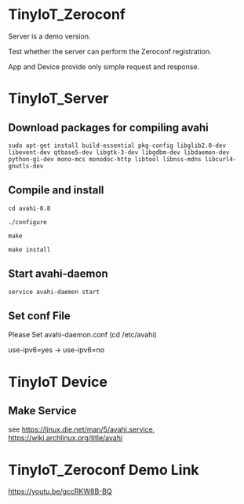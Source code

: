 # TinyIoT_Zeroconf

  Server is a demo version.

  Test whether the server can perform the Zeroconf registration.
  
  App and Device provide only simple request and response.
  
  
  
# TinyIoT_Server

  ## Download packages for compiling avahi
  
  ```
  sudo apt-get install build-essential pkg-config libglib2.0-dev libevent-dev qtbase5-dev libgtk-3-dev libgdbm-dev libdaemon-dev python-gi-dev mono-mcs monodoc-http libtool libnss-mdns libcurl4-gnutls-dev
  ```
  
  
  ## Compile and install
  
  ```
  cd avahi-0.8
  ```
  
  
  ```
  ./configure
  ```
  
  
  ```
  make
  ```
  
  
  ```
  make install
  ```
  
  
  ## Start avahi-daemon
  ```
  service avahi-daemon start
  ```
  
  
  ## Set conf File
  
  Please Set avahi-daemon.conf (cd /etc/avahi)
  
  use-ipv6=yes -> use-ipv6=no
  
 # TinyIoT Device
 
  ## Make Service
  
  see https://linux.die.net/man/5/avahi.service, https://wiki.archlinux.org/title/avahi
 

# TinyIoT_Zeroconf Demo Link
  https://youtu.be/gccRKW8B-BQ
